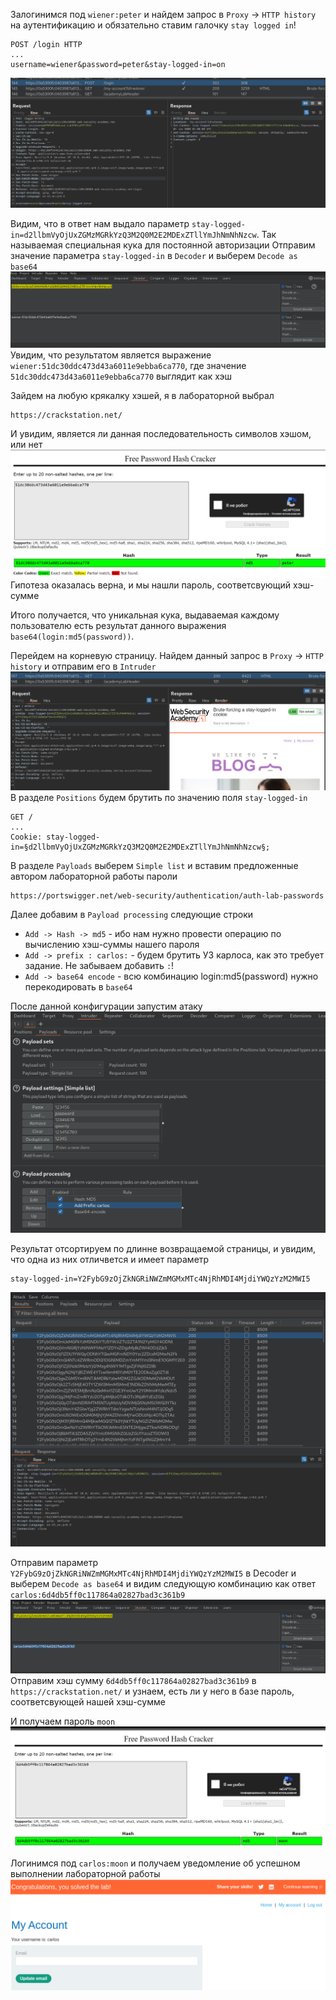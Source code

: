 Залогинимся под `wiener:peter` и найдем запрос в `Proxy` -> `HTTP history` на аутентификацию и обязательно ставим галочку `stay logged in`!
```
POST /login HTTP
...
username=wiener&password=peter&stay-logged-in=on
```
![img](https://github.com/adyatlove/PortSwiggerAcademy/blob/main/2.%20Authentication/9.%20Brute-forcing%20a%20stay-logged-in%20cookie/pics%20for%20walktrough/1.png)

Видим, что в ответ нам выдало параметр `stay-logged-in=d2llbmVyOjUxZGMzMGRkYzQ3M2Q0M2E2MDExZTllYmJhNmNhNzcw`. Так называемая специальная кука для постоянной авторизации
Отправим значение параметра `stay-logged-in` в `Decoder` и выберем `Decode as base64`
![img](https://github.com/adyatlove/PortSwiggerAcademy/blob/main/2.%20Authentication/9.%20Brute-forcing%20a%20stay-logged-in%20cookie/pics%20for%20walktrough/2.png)
Увидим, что результатом является выражение `wiener:51dc30ddc473d43a6011e9ebba6ca770`, где значение `51dc30ddc473d43a6011e9ebba6ca770` выглядит как хэш

Зайдем на любую крякалку хэшей, я в лабораторной выбрал 
```
https://crackstation.net/
```
И увидим, является ли данная последовательность символов хэшом, или нет
![img](https://github.com/adyatlove/PortSwiggerAcademy/blob/main/2.%20Authentication/9.%20Brute-forcing%20a%20stay-logged-in%20cookie/pics%20for%20walktrough/3.png)
Гипотеза оказалась верна, и мы нашли пароль, соответсвующий хэш-сумме

Итого получается, что уникальная кука, выдаваемая каждому пользователю есть результат данного выражения `base64(login:md5(password))`.

Перейдем на корневую страницу. Найдем данный запрос в `Proxy` -> `HTTP history` и отправим его в `Intruder`
![img](https://github.com/adyatlove/PortSwiggerAcademy/blob/main/2.%20Authentication/9.%20Brute-forcing%20a%20stay-logged-in%20cookie/pics%20for%20walktrough/4.png)
В разделе `Positions` будем брутить по значению поля `stay-logged-in`
```
GET /
...
Cookie: stay-logged-in=§d2llbmVyOjUxZGMzMGRkYzQ3M2Q0M2E2MDExZTllYmJhNmNhNzcw§;
```
В разделе `Payloads` выберем `Simple list` и вставим предложенные автором лабораторной работы пароли
```
https://portswigger.net/web-security/authentication/auth-lab-passwords
```
Далее добавим в `Payload processing` следующие строки
* `Add -> Hash -> md5` - ибо нам нужно провести операцию по вычислению хэш-суммы нашего пароля
* `Add -> prefix : carlos:` - будем брутить УЗ карлоса, как это требует задание. Не забываем добавить `:`!
* `Add -> base64 encode` - всю комбинацию login:md5(password) нужно перекодировать в `base64`

После данной конфигурации запустим атаку
![img](https://github.com/adyatlove/PortSwiggerAcademy/blob/main/2.%20Authentication/9.%20Brute-forcing%20a%20stay-logged-in%20cookie/pics%20for%20walktrough/5.png)

Результат отсортируем по длинне возвращаемой страницы, и увидим, что одна из них отличвется и имеет параметр 
```
stay-logged-in=Y2FybG9zOjZkNGRiNWZmMGMxMTc4NjRhMDI4MjdiYWQzYzM2MWI5
```
![img](https://github.com/adyatlove/PortSwiggerAcademy/blob/main/2.%20Authentication/9.%20Brute-forcing%20a%20stay-logged-in%20cookie/pics%20for%20walktrough/6.png)

Отправим параметр `Y2FybG9zOjZkNGRiNWZmMGMxMTc4NjRhMDI4MjdiYWQzYzM2MWI5` в Decoder и выберем `Decode as base64`
и видим следующую комбинацию как ответ `carlos:6d4db5ff0c117864a02827bad3c361b9`
![img](https://github.com/adyatlove/PortSwiggerAcademy/blob/main/2.%20Authentication/9.%20Brute-forcing%20a%20stay-logged-in%20cookie/pics%20for%20walktrough/7.png)
Отправим хэш сумму `6d4db5ff0c117864a02827bad3c361b9` в `https://crackstation.net/` и узнаем, есть ли у него в базе пароль, соответсвующей нашей хэш-сумме

И получаем пароль `moon`
![img](https://github.com/adyatlove/PortSwiggerAcademy/blob/main/2.%20Authentication/9.%20Brute-forcing%20a%20stay-logged-in%20cookie/pics%20for%20walktrough/8.png)

Логинимся под `carlos:moon` и получаем уведомление об успешном выполнении лабораторной работы
![img](https://github.com/adyatlove/PortSwiggerAcademy/blob/main/2.%20Authentication/9.%20Brute-forcing%20a%20stay-logged-in%20cookie/pics%20for%20walktrough/9.png)
